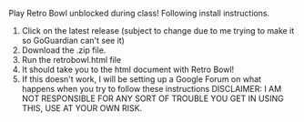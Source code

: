 Play Retro Bowl unblocked during class!
Following install instructions.
1. Click on the latest release (subject to change due to me trying to make it so GoGuardian can't see it)
2. Download the .zip file.
3. Run the retrobowl.html file
4. It should take you to the html document with Retro Bowl! 
5. If this doesn't work, I will be setting up a Google Forum on what happens when you try to follow these instructions
DISCLAIMER: I AM NOT RESPONSIBLE FOR ANY SORT OF TROUBLE YOU GET IN USING THIS, USE AT YOUR OWN RISK.
